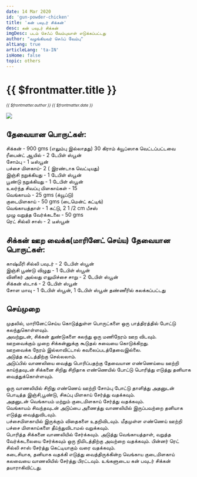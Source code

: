 ```yaml
---
date: 14 Mar 2020
id: 'gun-powder-chicken'
title: 'கன் பவுடர் சிக்கன்'
desc: கன் பவுடர் சிக்கன்
imgDesc: படம் செஃப் வேம்புவாள் எடுக்கப்பட்டது
author: "வழங்கியவர் செஃப் வேம்பு"
altLang: true
articleLang: 'ta-IN'
isHome: false
topic: others
---
```


<altLang />

# {{ $frontmatter.title }}
<i style="font-size: 0.75em;"> {{ $frontmatter.author }} {{ $frontmatter.date }} </i>

![](/img/others/gun-powder-chicken/_thumbnail.png)

## தேவையான பொருட்கள்:

சிக்கன் - 900 gms (எலும்பு இல்லாதது) 30 கிராம் க்யூப்ஸாக வெட்டப்பட்டவை    
ரீபைன்ட் ஆயில் - 2 டேபிள் ஸ்பூன்  
சோம்பு -  1 டீஸ்பூன்  
பச்சை மிளகாய்- 2  ( இரண்டாக வெட்டியது)  
இஞ்சி நறுக்கியது - 1 டேபிள் ஸ்பூன்  
பூண்டு நறுக்கியது - 1 டேபிள் ஸ்பூன்  
உலர்ந்த சிவப்பு மிளகாய்கள் - 15   
வெங்காயம் - 25 gms (க்யூப்டு)  
குடைமிளகாய் - 50 gms (டைமென்ட் கட்டிங்)  
வெங்காயத்தாள் - 1 கட்டு, 2  1 /2 cm பீசஸ்  
முழு வறுத்த வேர்க்கடலை - 50 gms   
ரெட் சில்லி சாஸ் - 2 டீஸ்பூன்  

## சிக்கன் ஊற வைக்க(மாரினேட் செய்ய) தேவையான பொருட்கள்:

காஷ்மீரி சில்லி பவுடர் - 2 டேபிள் ஸ்பூன்  
இஞ்சி பூண்டு விழுது - 1 டேபிள் ஸ்பூன்  
வினிகர் அல்லது எலுமிச்சை சாறு -  2 டேபிள் ஸ்பூன்  
சிக்கன் ஸ்டாக்  -  2 டேபிள் ஸ்பூன்  
சோள மாவு -  1 டேபிள் ஸ்பூன், 1 டேபிள் ஸ்பூன் தண்ணீரில் கலக்கப்பட்டது  

## செய்முறை

முதலில், மாரினேட்செய்ய கொடுத்துள்ள பொருட்களை ஒரு பாத்திரத்தில் போட்டு கலந்துகொள்ளவும்.  
அவற்றுடன், சிக்கன் துண்டுகளை கலந்து ஒரு மணிநேரம் ஊற விடவும்.    
ஊறவைக்கும் முறை சிக்கன்னுக்கு கூடுதல் சுவையை கொடுக்கிறது.  
ஊறவைக்க நேரம் இல்லாவிட்டால் கவலைப்படத்தேவைஇல்லை.    
அடுத்த கட்டத்திற்கு செல்லலாம்.    
அடுப்பில் வாணலியை வைத்து பொரிப்பதற்கு தேவையான எண்ணெய்யை ஊற்றி காய்ந்தவுடன் சிக்கனை சிறிது சிறிதாக எண்ணெயில் போட்டு பொரித்து எடுத்து தனியாக வைத்துக்கொள்ளவும்.  

ஒரு வாணலியில் சிறிது எண்ணெய் ஊற்றி  சோம்பு போட்டு தாளித்து அதனுடன் பொடித்த இஞ்சி,பூண்டு, சிகப்பு மிளகாய் சேர்த்து வதக்கவும்.   
அதனுடன் வெங்காயம் மற்றும் குடைமிளகாய்  சேர்த்து வதக்கவும்.  
வெங்காயம் சிவந்தவுடன் அடுப்பை அணைத்து வாணலியில் இருப்பவற்றை தனியாக எடுத்து வைத்துவிடவும்.   
பச்சைமிளகாயில் இருக்கும் விதைகளை உதறிவிடவும்.  மீதமுள்ள எண்ணெய் ஊற்றி  பச்சை மிளகாய்களை தீய்ந்துவிடாமல் வறுக்கவும்.  
பொரித்த சிக்கனை வாணலியில் சேர்க்கவும். அடுத்து வெங்காயத்தாள், வறுத்த வேர்க்கடலையை  சேர்க்கவும் ஒரு நிமிடத்திற்கு அவற்றை 
வதக்கவும். பின்னர்  ரெட் சில்லி சாஸ் சேர்த்து கெட்டியாகும் வரை வதக்கவும்.  
கடைசியாக, தனியாக வதக்கி எடுத்து வைத்திருக்கின்ற வெங்காய குடைமிளகாய் கலவையை வாணலியில்  சேர்த்து பிரட்டவும்.
உங்களுடைய கன் பவுடர் சிக்கன் தயாராகிவிட்டது.  

